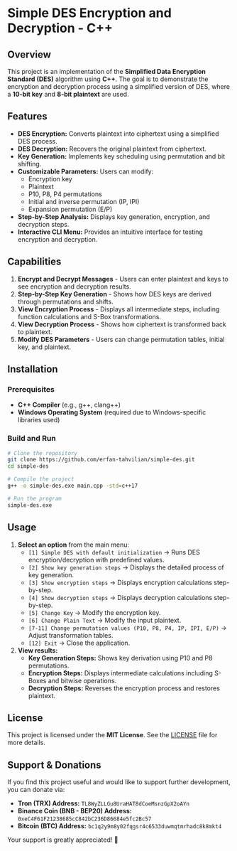 # Simple DES Encryption and Decryption - C++

## Overview

This project is an implementation of the **Simplified Data Encryption Standard (DES)** algorithm using **C++**. The goal is to demonstrate the encryption and decryption process using a simplified version of DES, where a **10-bit key** and **8-bit plaintext** are used.

## Features

- **DES Encryption:** Converts plaintext into ciphertext using a simplified DES process.
- **DES Decryption:** Recovers the original plaintext from ciphertext.
- **Key Generation:** Implements key scheduling using permutation and bit shifting.
- **Customizable Parameters:** Users can modify:
  - Encryption key
  - Plaintext
  - P10, P8, P4 permutations
  - Initial and inverse permutation (IP, IPI)
  - Expansion permutation (E/P)
- **Step-by-Step Analysis:** Displays key generation, encryption, and decryption steps.
- **Interactive CLI Menu:** Provides an intuitive interface for testing encryption and decryption.

## Capabilities

1. **Encrypt and Decrypt Messages** - Users can enter plaintext and keys to see encryption and decryption results.
2. **Step-by-Step Key Generation** - Shows how DES keys are derived through permutations and shifts.
3. **View Encryption Process** - Displays all intermediate steps, including function calculations and S-Box transformations.
4. **View Decryption Process** - Shows how ciphertext is transformed back to plaintext.
5. **Modify DES Parameters** - Users can change permutation tables, initial key, and plaintext.

## Installation

### Prerequisites

- **C++ Compiler** (e.g., g++, clang++)
- **Windows Operating System** (required due to Windows-specific libraries used)

### Build and Run

```sh
# Clone the repository
git clone https://github.com/erfan-tahvilian/simple-des.git
cd simple-des

# Compile the project
g++ -o simple-des.exe main.cpp -std=c++17

# Run the program
simple-des.exe
```

## Usage

1. **Select an option** from the main menu:
   - `[1] Simple DES with default initialization` → Runs DES encryption/decryption with predefined values.
   - `[2] Show key generation steps` → Displays the detailed process of key generation.
   - `[3] Show encryption steps` → Displays encryption calculations step-by-step.
   - `[4] Show decryption steps` → Displays decryption calculations step-by-step.
   - `[5] Change Key` → Modify the encryption key.
   - `[6] Change Plain Text` → Modify the input plaintext.
   - `[7-11] Change permutation values (P10, P8, P4, IP, IPI, E/P)` → Adjust transformation tables.
   - `[12] Exit` → Close the application.
2. **View results:**
   - **Key Generation Steps:** Shows key derivation using P10 and P8 permutations.
   - **Encryption Steps:** Displays intermediate calculations including S-Boxes and bitwise operations.
   - **Decryption Steps:** Reverses the encryption process and restores plaintext.

## License

This project is licensed under the **MIT License**. See the [LICENSE](LICENSE) file for more details.

## Support & Donations

If you find this project useful and would like to support further development, you can donate via:

- **Tron (TRX) Address:** `TL8WyZLLGu8UraHAT8dCoeMsnzGpX2oAYn`
- **Binance Coin (BNB - BEP20) Address:** `0xeC4F61F21238685cC842bC236D86684e5fc2Bc57`
- **Bitcoin (BTC) Address:** `bc1q2y9m8y02fqgsr4c6533duwmqtmrhadc8k8mkt4`

Your support is greatly appreciated! 🚀